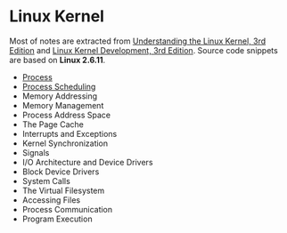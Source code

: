 Linux Kernel
============

Most of notes are extracted from [Understanding the Linux Kernel, 3rd Edition](http://www.amazon.com/Understanding-Linux-Kernel-Third-Edition/dp/0596005652) and [Linux Kernel Development, 3rd Edition](http://www.amazon.com/Linux-Kernel-Development-Robert-Love/dp/0672329468/). Source code snippets are based on **Linux 2.6.11**.

- [Process](process.md)
- [Process Scheduling](process-scheduling.md)
- Memory Addressing
- Memory Management
- Process Address Space
- The Page Cache
- Interrupts and Exceptions
- Kernel Synchronization
- Signals
- I/O Architecture and Device Drivers
- Block Device Drivers
- System Calls
- The Virtual Filesystem
- Accessing Files
- Process Communication
- Program Execution
